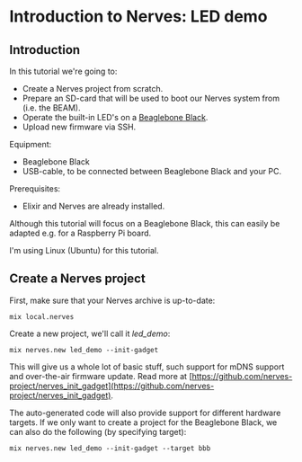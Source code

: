 # Introduction to Nerves: LED demo

## Introduction
In this tutorial we're going to:
* Create a Nerves project from scratch.
* Prepare an SD-card that will be used to boot our Nerves system from (i.e. the BEAM).
* Operate the built-in LED's on a [Beaglebone Black](https://beagleboard.org/black).
* Upload new firmware via SSH.

Equipment:
* Beaglebone Black
* USB-cable, to be connected between Beaglebone Black and your PC.

Prerequisites:
* Elixir and Nerves are already installed.

Although this tutorial will focus on a Beaglebone Black, this can easily be adapted e.g. for a Raspberry Pi board.

I'm using Linux (Ubuntu) for this tutorial.

## Create a Nerves project
First, make sure that your Nerves archive is up-to-date:
```
mix local.nerves
```
Create a new project, we'll call it *led_demo*:
```
mix nerves.new led_demo --init-gadget
```
This will give us a whole lot of basic stuff, such support for mDNS support and over-the-air firmware update. Read more at [https://github.com/nerves-project/nerves_init_gadget](https://github.com/nerves-project/nerves_init_gadget).

The auto-generated code will also provide support for different hardware targets. If we only want to create a project for the Beaglebone Black, we can also do the following (by specifying target):
```
mix nerves.new led_demo --init-gadget --target bbb
```


